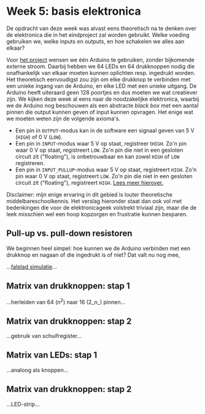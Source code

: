 # Week 5: basis elektronica

De opdracht van deze week was alvast eens theoretisch na te denken over de elektronica die in het eindproject zal worden gebruikt. Welke voeding gebruiken we, welke inputs en outputs, en hoe schakelen we alles aan elkaar?

Voor [het project](../Project/01.html) wensen we één Arduino te gebruiken, zonder bijkomende externe stroom. Daarbij hebben we 64 LEDs en 64 drukknoppen nodig die onafhankelijk van elkaar moeten kunnen oplichten resp.&nbsp;ingedrukt worden. Het theoretisch eenvoudigst zou zijn om elke drukknop te verbinden met een unieke ingang van de Arduino, en elke LED met een unieke uitgang. De Arduino heeft uiteraard geen 128 poortjes en dus moeten we wat creatiever zijn. We kijken deze week al eens naar de noodzakelijke elektronica, waarbij we de Arduino nog beschouwen als een abstracte _black box_ met een aantal pinnen die output kunnen geven of input kunnen opvragen. Het enige wat we moeten weten zijn de volgende axioma's.
 * Een pin in `OUTPUT`-modus kan in de software een signaal geven van 5 V (`HIGH`) of 0 V (`LOW`).
 * Een pin in `INPUT`-modus waar 5 V op staat, registreer t`HIGH`. Zo'n pin waar 0 V op staat, registreert `LOW`. Zo'n pin die niet in een gesloten circuit zit ("floating"), is onbetrouwbaar en kan zowel `HIGH` of `LOW` registreren.
 * Een pin in `INPUT_PULLUP`-modus waar 5 V op staat, registreert `HIGH`. Zo'n pin waar 0 V op staat, registreert `LOW`. Zo'n pin die niet in een gesloten circuit zit ("floating"), registreert `HIGH`.
[Lees meer hierover.](https://www.arduino.cc/en/Tutorial/Foundations/DigitalPins)

Disclaimer: mijn enige ervaring in dit gebied is louter theoretische middelbareschoolkennis. Het verslag hieronder staat dan ook vol met bedenkingen die voor de elektronicageek volstrekt triviaal zijn, maar die de leek misschien wel een hoop kopzorgen en frustratie kunnen besparen.

## Pull-up vs. pull-down resistoren

We beginnen heel simpel: hoe kunnen we de Arduino verbinden met een drukknop en nagaan of die ingedrukt is of niet? Dat valt nu nog mee,

…[falstad simulatie](http://falstad.com/circuit/circuitjs.html?ctz=CQAgjCAMB0l3BWcMBMcUHYMGZIA4UA2ATmIxAUgpABZsAoAJXBpvBTxbbDBSn5pUkVEdARMQ2PNw6Tp4XvyqDqIqGPoBzcMT65uuydkJQttbHshs6e46YDOXdpzCsQaTlQgAXAE4BXAFN6AHl3FV5OFAjFCEhQ2jwvWRokhT44+gB3cOSolQ9TXx1LAz5Cr3hsp0KwQwrquvL8XPcW+OKpGU4uts9kOHpHGz7zUv4fAOCc3sKRhpz5ltSqBcTV5bTI0wAPNuJ3O2wwVewDtmiQAAd-ABtbgB17ABMAeyyAO3o91ii7BDAf3O4Wud0e9n8V3oQA)…

## Matrix van drukknoppen: stap 1

…herleiden van 64 (_n_<sup>2</sup>) naar 16 (2_n_) pinnen…

## Matrix van drukknoppen: stap 2

…gebruik van schuifregister…

## Matrix van LEDs: stap 1

…analoog als knoppen…

## Matrix van drukknoppen: stap 2

…LED-strip…
